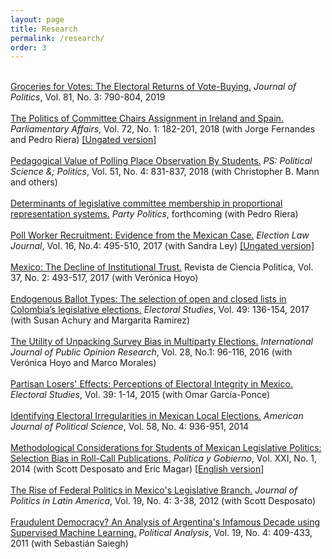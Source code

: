 ```yaml
---
layout: page
title: Research
permalink: /research/
order: 3
---
```


<br>
<a href="http://fcantu.net/content/1.pages/4.research/VoteBuyingFinal.pdf">Groceries
for Votes: The Electoral Returns of Vote-Buying.</a> <i>Journal of Politics</i>,
Vol. 81, No. 3: 790-804, 2019<br>
<br>
<a
href="https://academic.oup.com/pa/advance-article-abstract/doi/10.1093/pa/gsy009/4943975?redirectedFrom=fulltext">The
Politics of Committee Chairs Assignment in Ireland and Spain.</a> <i>Parliamentary
Affairs</i>, Vol. 72, No. 1: 182-201, 2018 (with Jorge Fernandes and Pedro Riera) <a
href="http://fcantu.net/content/1.pages/4.research/Ireland&amp;Spain.pdf">[Ungated
version]</a><br>
<br>
<a
href="https://www.cambridge.org/core/journals/ps-political-science-and-politics/article/pedagogical-value-of-pollingplace-observation-by-students/99A4823B2FE884356615DC578B80EB65">Pedagogical
Value of Polling Place Observation By Students.</a> <i>PS: Political Science
&; Politics</i>, Vol. 51, No. 4: 831-837, 2018 (with Christopher B. Mann and
others) <br>
<br>
<a href="http://fcantu.net/content/1.pages/4.research/PartyPolitics.pdf">Determinants
of legislative committee membership in proportional representation systems.</a>
<i>Party Politics</i>, forthcoming (with Pedro Riera)
<br>
<br>
<a href="http://online.liebertpub.com/doi/abs/10.1089/elj.2016.0385">Poll
Worker Recruitment: Evidence from the Mexican Case.</a> <i>Election Law Journal</i>,
Vol. 16, No.4: 495-510, 2017 (with Sandra Ley) <a
href="https://www.dropbox.com/s/3rv46ken6bxjpdf/PollWorkers_final.pdf?dl=0">[Ungated
version]</a><br>
<br>
<a href="http://fcantu.net/content/1.pages/4.research/RCP.pdf">Mexico: The
Decline of Institutional Trust.</a> Revista de Ciencia Politica,
Vol. 37, No. 2: 493-517, 2017 (with Verónica Hoyo)<br>
<br>
<a href="http://fcantu.net/content/1.pages/4.research/Colombia.pdf">Endogenous
Ballot Types: The selection of open and closed lists in Colombia’s legislative
elections.</a> <i>Electoral Studies</i>, Vol. 49: 136-154, 2017 (with Susan Achury and Margarita Ramirez)<br>
<br>
<a href="http://fcantu.net/content/1.pages/4.research/IJPOR.pdf">The Utility of
Unpacking Survey Bias in Multiparty Elections.</a> <i>International Journal of
Public Opinion Research</i>, Vol. 28, No.1: 96-116, 2016 (with Verónica Hoyo and Marco Morales) <br>
<br>
<a href="http://fcantu.net/content/1.pages/4.research/ES2015.pdf">Partisan
Losers' Effects: Perceptions of Electoral Integrity in Mexico.</a> <i>Electoral
Studies</i>, Vol. 39: 1-14, 2015 (with Omar García-Ponce) <br>
<br>
<a href="http://fcantu.net/content/1.pages/4.research/AJPSCantu.pdf">Identifying
Electoral Irregularities in Mexican Local Elections.</a> <i>American Journal of
Political Science</i>, Vol. 58, No. 4: 936-951, 2014 <br>
<br>
<a href="http://fcantu.net/content/1.pages/4.research/PyG.pdf">Methodological
Considerations for Students of Mexican Legislative Politics: Selection Bias in Roll-Call
Publications.</a> <i>Política y Gobierno</i>, Vol. XXI, No. 1, 2014 (with Scott Desposato and Eric Magar) [<a
href="http://fcantu.net/content/1.pages/3.research/PyGenglish.pdf">English
version</a>]<br>
<br>
<a href="http://fcantu.net/content/1.pages/4.research/fedmex.pdf">The Rise of
Federal Politics in Mexico's Legislative Branch.</a> <i>Journal of Politics in
Latin America</i>, Vol. 19, No. 4: 3-38, 2012 (with Scott Desposato)<br>
<br>
<a href="http://fcantu.net/content/1.pages/4.research/Argentina.pdf">Fraudulent
Democracy? An Analysis of Argentina's Infamous Decade using Supervised Machine
Learning.</a> <i>Political Analysis</i>, Vol. 19, No. 4: 409-433, 2011 (with
Sebastián Saiegh) <br>
<br>

